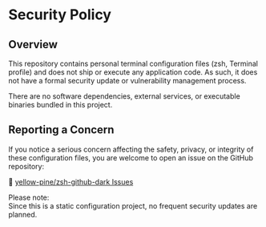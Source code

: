 # Security Policy

## Overview

This repository contains personal terminal configuration files (zsh, Terminal profile) and does not ship or execute any application code. As such, it does not have a formal security update or vulnerability management process.

There are no software dependencies, external services, or executable binaries bundled in this project.

## Reporting a Concern

If you notice a serious concern affecting the safety, privacy, or integrity of these configuration files, you are welcome to open an issue on the GitHub repository:

🔗 [yellow-pine/zsh-github-dark Issues](https://github.com/yellow-pine/zsh-github-dark/issues)

Please note:  
Since this is a static configuration project, no frequent security updates are planned.

